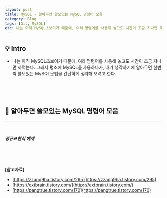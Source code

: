 ```yaml
---
layout: post
title: MySQL - 알아두면 쓸모있는 MySQL 명령어 모음
category: Blog
tags: [Git, MySQL]
etc: 나는 아직 MySQL초보이기 때문에, 여러 명령어를 사용해 놓고도 시간이 조금 지나면 까먹는다. 그래서 평소에 MySQL을 사용하다가, 내가 생각하기에 알아두면 한번씩 쓸모있는 MySQL문법을 간단하게 정리해 보려고 한다.
---
```

## 💡 Intro
- 나는 아직 MySQL초보이기 때문에, 여러 명령어를 사용해 놓고도 시간이 조금 지나면 까먹는다. 그래서 평소에 MySQL을 사용하다가, 내가 생각하기에 알아두면 한번씩 쓸모있는 MySQL문법을 간단하게 정리해 보려고 한다.
<br>
<br>
<br>

## 🔎 알아두면 쓸모있는 MySQL 명령어 모음
---------------------------------------

<script src="https://gist.github.com/liampoet/1ab45638891e211848ce116989984ce8.js"></script>

<br>

***정규표현식 예제***

<br>
<br>
<br>

**[참고자료]**
- [https://zzang9ha.tistory.com/295](https://zzang9ha.tistory.com/295)
- [https://extbrain.tistory.com/](https://extbrain.tistory.com/)
- [https://pangtrue.tistory.com/170](https://pangtrue.tistory.com/170)
